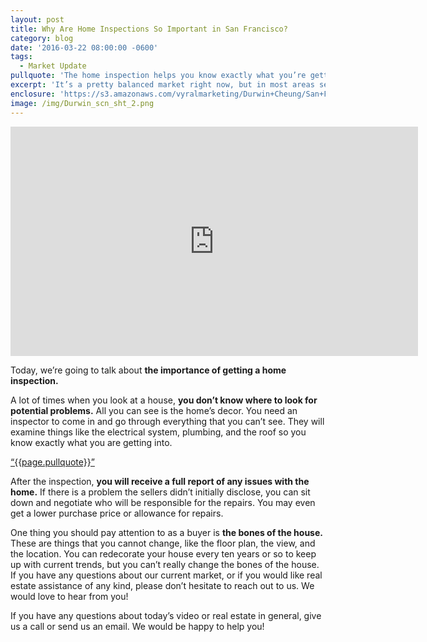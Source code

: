 ```yaml
---
layout: post
title: Why Are Home Inspections So Important in San Francisco?
category: blog
date: '2016-03-22 08:00:00 -0600'
tags:
  - Market Update
pullquote: 'The home inspection helps you know exactly what you’re getting into.'
excerpt: 'It’s a pretty balanced market right now, but in most areas seller’s have a slight advantage.This time of year, inventory is typically quite low, so what we’re seeing now is pretty normal. You can expect to see more listings pop up in the early spring months.'
enclosure: 'https://s3.amazonaws.com/vyralmarketing/Durwin+Cheung/San+Francisco+Real+Estate+Agent+The+State+of+the+San+Francisco+Mark.mp4'
image: /img/Durwin_scn_sht_2.png
---
```



<iframe width="652" height="367" src="https://www.youtube.com/embed/Z-kIAGdlKww" frameborder="0" allowfullscreen></iframe>

Today, we’re going to talk about **the importance of getting a home inspection.**

A lot of times when you look at a house, **you don’t know where to look for potential problems.** All you can see is the home’s decor. You need an inspector to come in and go through everything that you can’t see. They will examine things like the electrical system, plumbing, and the roof so you know exactly what you are getting into.

<a href="https://twitter.com/home/?status={{page.pullquote}}%20{{site.url}}{{page.url}}%20via%40{{site.data.settings.socials.twitter | remove: 'https://twitter.com/'}}" target="_blank" class="pullquote" title="tweet this!">&#8220;{{page.pullquote}}&#8221;</a>

After the inspection, **you will receive a full report of any issues with the home.** If there is a problem the sellers didn’t initially disclose, you can sit down and negotiate who will be responsible for the repairs. You may even get a lower purchase price or allowance for repairs.

One thing you should pay attention to as a buyer is **the bones of the house.** These are things that you cannot change, like the floor plan, the view, and the location. You can redecorate your house every ten years or so to keep up with current trends, but you can’t really change the bones of the house.
If you have any questions about our current market, or if you would like real estate assistance of any kind, please don’t hesitate to reach out to us. We would love to hear from you!

If you have any questions about today’s video or real estate in general, give us a call or send us an email. We would be happy to help you!
